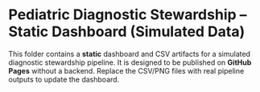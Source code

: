 # Pediatric Diagnostic Stewardship – Static Dashboard (Simulated Data)

This folder contains a **static** dashboard and CSV artifacts for a simulated diagnostic stewardship pipeline.
It is designed to be published on **GitHub Pages** without a backend. Replace the CSV/PNG files with real pipeline
outputs to update the dashboard.




